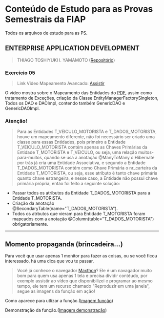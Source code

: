# Conteúdo de Estudo para as Provas Semestrais da FIAP
Todos os arquivos de estudo para as PS.

## ENTERPRISE APPLICATION DEVELOPMENT
> THIAGO TOSHIYUKI I. YAMAMOTO ([Repositório](https://github.com/thiagoyama/2TDSG "Github"))

### Exercício 05
>Link Video Mapeamento Avancado: [Assistir](https://drive.google.com/open?id=1NMwJQBfu3FwYIdY19PolBm6LGWDCiErl)

O vídeo mostra sobre o Mapeamento das Entidades do [PDF](./Exercicio_05__Mapeamento_Avancado(1).pdf "PDF - Mapeamento Avancado"), assim como tratamento de Exceções, criação da Classe EntityManagerFactorySingleton, Todos os DAO e DAOImpl, contendo também GenericDAO e GenericDAOImpl.

### Atenção!
> Para as Entidades T_VEICULO_MOTORISTA e T_DADOS_MOTORISTA, houve um mapeamento diferente, não foi necessário ser criado uma classe para essas Entidades, pois primeiro a Entidade T_VEICULO_MOTORISTA contém apenas as Chaves Primárias da Entidade T_MOTORISTA e T_VEICULO, ou seja, uma relação muitos-para-muitos, quando se usa a anotação @ManyToMany o Hibernate por trás já cria uma Entidade Associativa, e segundo a Entidade T_DADOS_MOTORISTA contém como Chave Primária o nr_carteira da Entidade T_MOTORISTA, ou seja, esse atributo é tanto chave primária quanto chave estrangeira, e nesse caso, a Entidade não possui chave primária própria, então foi feito a seguinte solução:

 - Passar todos os atributos da Entidade T_DADOS_MOTORISTA para a Entidade T_MOTORISTA.
 - Criação da anotação @SecondaryTable(name="T_DADOS_MOTORISTA").
 - Todos os atrbutos que vieram para Entidade T_MOTORISTA foram mapeados com a anotação @Column(table="T_DADOS_MOTORISTA") obrigatoriamente.

---


## Momento propaganda (brincadeira...)
Para você que usar apenas 1 monitor para fazer as coisas, ou se você ficou interessado, há uma dica que vou te passar.
> Você já conhece o navegador [Maxthon](http://www.maxthon.com/)? Ele é um navagador muito bom para quem usa apenas 1 tela e precisa dividir contéudo, por exemplo assistir ao vídeo que disponibilizei e programar ao mesmo tempo, ele tem um recurso chamado "Reproduzir em uma janela", segue as imagens da função em ação!

Como aparece para utlizar a função.([Imagem função](https://drive.google.com/open?id=1xMRoHI7-v38_n6Kg_57YMpca0sj3r-cE))


Demonstração da função.([Imagem demonstração](https://drive.google.com/open?id=1ZYFZk0RmkPkqZIvOsftbthEKOwb35nEk))
